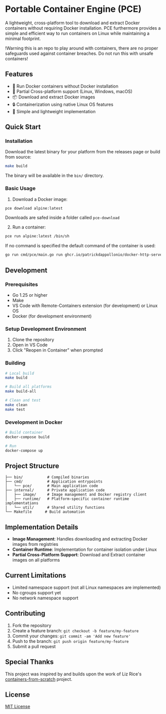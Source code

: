 # Portable Container Engine (PCE)

A lightweight, cross-platform tool to download and extract Docker containers without requiring Docker installation. PCE furthermore provides a simple and efficient way to run containers on Linux while maintaining a minimal footprint.

!Warning this is an repo to play around with containers, there are no proper safeguards used against container breaches. Do not run this with unsafe containers!

## Features

- 🐳 Run Docker containers without Docker installation
- 🔄 Partial Cross-platform support (Linux, Windows, macOS)
- 📦 Download and extract Docker images
- 🔒 Containerization using native Linux OS features
- 🚀 Simple and lightweight implementation

## Quick Start

### Installation

Download the latest binary for your platform from the releases page or build from source:

```bash
make build
```

The binary will be available in the `bin/` directory.

### Basic Usage

1. Download a Docker image:
```bash
pce download alpine:latest
```

Downloads are safed inside a folder called `pce-download`

2. Run a container:
```bash
pce run alpine:latest /bin/sh
```

If no command is specified the default command of the container is used:
```bash
go run cmd/pce/main.go run ghcr.io/patrickdappollonio/docker-http-server
```

## Development

### Prerequisites
- Go 1.25 or higher
- Make
- VS Code with Remote-Containers extension (for development) or Linux OS
- Docker (for development environment)

### Setup Development Environment

1. Clone the repository
2. Open in VS Code
3. Click "Reopen in Container" when prompted

### Building

```bash
# Local build
make build

# Build all platforms
make build-all

# Clean and test
make clean
make test
```

### Development in Docker

```bash
# Build container
docker-compose build

# Run
docker-compose up
```

## Project Structure

```
├── bin/           # Compiled binaries
├── cmd/           # Application entrypoints
│   └── pce/       # Main application code
├── internal/      # Private application code
│   ├── image/     # Image management and Docker registry client
│   ├── runtime/   # Platform-specific container runtime implementations
│   └── util/      # Shared utility functions
└── Makefile      # Build automation
```

## Implementation Details

- **Image Management**: Handles downloading and extracting Docker images from registries
- **Container Runtime**: Implementation for container isolation under Linux
- **Partial Cross-Platform Support**: Download and Extract container images on all platforms

## Current Limitations

- Limited namespace support (not all Linux namespaces are implemented)
- No cgroups support yet
- No network namespace support

## Contributing

1. Fork the repository
2. Create a feature branch: `git checkout -b feature/my-feature`
3. Commit your changes: `git commit -am 'Add new feature'`
4. Push to the branch: `git push origin feature/my-feature`
5. Submit a pull request

## Special Thanks

This project was inspired by and builds upon the work of Liz Rice's [containers-from-scratch](https://github.com/lizrice/containers-from-scratch) project.

## License

[MIT License](LICENSE)
